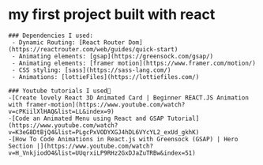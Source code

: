 # my first project  built with react
    
    ### Dependencies I used: 
     - Dynamic Routing: [React Router Dom](https://reactrouter.com/web/guides/quick-start)
     - Animating elements: [gsap](https://greensock.com/gsap/)
     - Animating elements: [framer motion](https://www.framer.com/motion/)
     - CSS styling: [sass](https://sass-lang.com/)
     - Animations: [lottieFiles](https://lottiefiles.com/)

    ### Youtube tutorials I used🥇
    -[Create lovely React 3D Animated Card | Beginner REACT.JS Animation with framer-motion](https://www.youtube.com/watch?v=cPKiilXlHAQ&list=LL&index=9)
    -[Code an Animated Menu using React and GSAP Tutorial](https://www.youtube.com/watch?v=K3eG8DtBjQ4&list=PLgcPxVODYXGJ4hDL6VYcYL2_exUd_gkhK)
    -[How To Code Animations in React.js with Greensock (GSAP) | Hero Section |](https://www.youtube.com/watch?v=H_VnkjiodO4&list=UUqrxiLP9RHz2GxDJaZuTRBw&index=51)